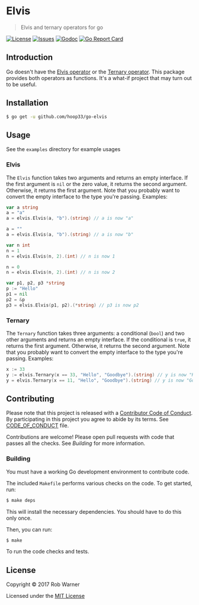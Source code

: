 # Elvis

> Elvis and ternary operators for go

[![License](https://img.shields.io/badge/license-MIT-blue.svg)](http://opensource.org/licenses/MIT)
[![Issues](https://img.shields.io/github/issues/hoop33/go-elvis.svg)](https://github.com/hoop33/go-elvis/issues)
[![Godoc](http://img.shields.io/badge/godoc-reference-blue.svg?style=flat)](https://godoc.org/github.com/hoop33/go-elvis)
[![Go Report Card](https://goreportcard.com/badge/github.com/hoop33/go-elvis)](https://goreportcard.com/report/github.com/hoop33/go-elvis)
## Introduction

Go doesn't have the [Elvis operator](https://en.wikipedia.org/wiki/Elvis_operator) or the [Ternary operator](https://en.wikipedia.org/wiki/%3F:). This package provides both operators as functions. It's a what-if project that may turn out to be useful.

## Installation

```sh
$ go get -u github.com/hoop33/go-elvis
```

## Usage

See the `examples` directory for example usages

### Elvis

The `Elvis` function takes two arguments and returns an empty interface. If the first argument is `nil` or the zero value, it returns the second argument. Otherwise, it returns the first argument. Note that you probably want to convert the empty interface to the type you're passing. Examples:

```go
var a string
a = "a"
a = elvis.Elvis(a, "b").(string) // a is now "a"

a = ""
a = elvis.Elvis(a, "b").(string) // a is now "b"

var n int
n = 1
n = elvis.Elvis(n, 2).(int) // n is now 1

n = 0
n = elvis.Elvis(n, 2).(int) // n is now 2

var p1, p2, p3 *string
p := "Hello"
p1 = nil
p2 = &p
p3 = elvis.Elvis(p1, p2).(*string) // p3 is now p2
```

### Ternary

The `Ternary` function takes three arguments: a conditional (`bool`) and two other arguments and returns an empty interface. If the conditional is `true`, it returns the first argument. Otherwise, it returns the second argument. Note that you probably want to convert the empty interface to the type you're passing. Examples:

```go
x := 33
y := elvis.Ternary(x == 33, "Hello", "Goodbye").(string) // y is now "Hello"
y = elvis.Ternary(x == 11, "Hello", "Goodbye").(string) // y is now "Goodbye"
```

## Contributing

Please note that this project is released with a [Contributor Code of Conduct](http://contributor-covenant.org/). By participating in this project you agree to abide by its terms. See [CODE_OF_CONDUCT](CODE_OF_CONDUCT.md) file.

Contributions are welcome! Please open pull requests with code that passes all the checks. See *Building* for more information.

### Building

You must have a working Go development environment to contribute code.

The included `Makefile` performs various checks on the code. To get started, run:

```sh
$ make deps
```

This will install the necessary dependencies. You should have to do this only once.

Then, you can run:

```sh
$ make
```

To run the code checks and tests.

## License

Copyright &copy; 2017 Rob Warner

Licensed under the [MIT License](https://hoop33.mit-license.org/)
